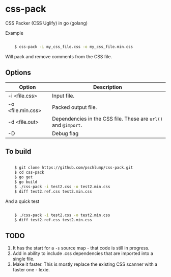 # css-pack

CSS Packer (CSS Uglify) in go (golang)

Example

``` bash

	$ css-pack -i my_css_file.css -o my_css_file.min.css

```

Will pack and remove comments from the CSS file. 

## Options

Option                     | Description
-------------------------- | -------------------------------------
-i &lt;file.css&gt;        | Input file.
-o &lt;file.min.css&gt;    | Packed output file.
-d &lt;file.out&gt;        | Dependencies in the CSS file.  These are `url()` and `@import`.
-D                         | Debug flag

## To build

``` bash

	$ git clone https://github.com/pschlump/css-pack.git
	$ cd css-pack
	$ go get
	$ go build
	$ ./css-pack -i test2.css -o test2.min.css
	$ diff test2.ref.css test2.min.css

``` 

And a quick test

``` bash

	$ ./css-pack -i test2.css -o test2.min.css
	$ diff test2.ref.css test2.min.css

```

## TODO

1. It has the start for a `-s` source map - that code is still in progress.
2. Add in ability to include .css dependencies that are imported into a single file.
3. Make it faster.  This is mostly replace the existing CSS scanner with a faster one - lexie.

